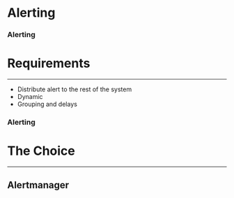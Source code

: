 # Alerting


### Alerting

# Requirements

---

* Distribute alert to the rest of the system
* Dynamic
* Grouping and delays


### Alerting

# The Choice

---

## Alertmanager